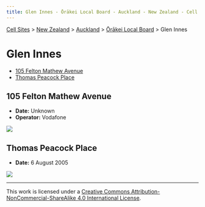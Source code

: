```yaml
---
title: Glen Innes - Ōrākei Local Board - Auckland - New Zealand - Cell Sites
---
```


[Cell Sites](../../../) > [New Zealand](../../) > [Auckland](../) > [Ōrākei Local Board](./) > Glen Innes

# Glen Innes

* [105 Felton Mathew Avenue](#105-felton-mathew-avenue)
* [Thomas Peacock Place](#thomas-peacock-place)

## 105 Felton Mathew Avenue

* **Date:** Unknown
* **Operator:** Vodafone

![](https://f001.backblazeb2.com/file/CellSites/NZ/AUK/%C5%8Cr%C4%81kei/20171119-124253f.jpg)

## Thomas Peacock Place

* **Date:** 6 August 2005

![](https://f001.backblazeb2.com/file/CellSites/NZ/AUK/%C5%8Cr%C4%81kei/20050806-154126.jpg)

---

This work is licensed under a [Creative Commons Attribution-NonCommercial-ShareAlike 4.0 International License](http://creativecommons.org/licenses/by-nc-sa/4.0/).
